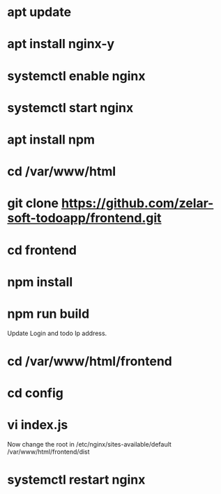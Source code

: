 # apt update
# apt install nginx-y
# systemctl enable nginx 
# systemctl start nginx 
# apt install npm
# cd /var/www/html
# git clone https://github.com/zelar-soft-todoapp/frontend.git
# cd frontend
# npm install
# npm run build

Update Login and todo Ip address.

# cd /var/www/html/frontend
# cd config
# vi index.js

Now change the root in /etc/nginx/sites-available/default   /var/www/html/frontend/dist

# systemctl restart nginx
     
